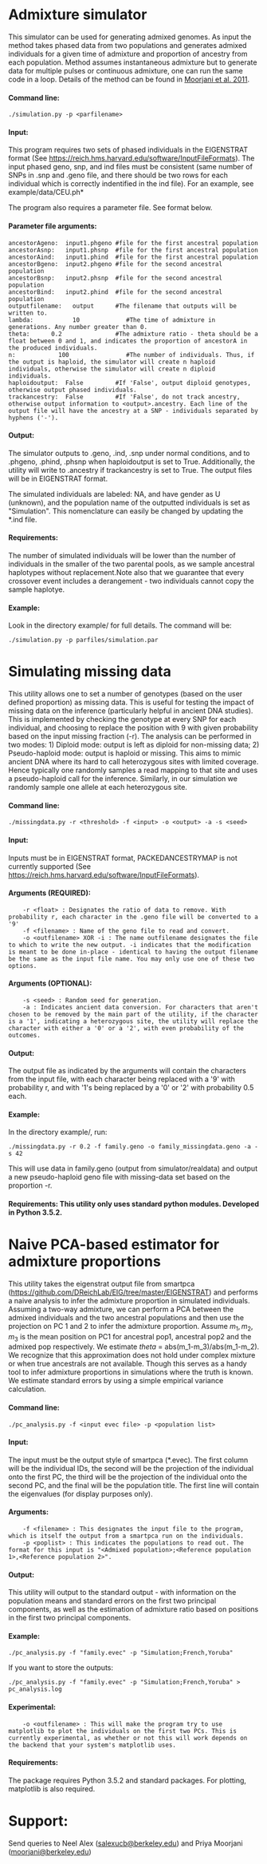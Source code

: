 # Admixture simulator

This simulator can be used for generating admixed genomes. As input the method takes phased data from two populations and generates admixed individuals for a given time of admixture and proportion of ancestry from each population. Method assumes instantaneous admixture but to generate data for multiple pulses or continuous admixture, one can run the same code in a loop. Details of the method can be found in  <a href="https://priyamoorjani.files.wordpress.com/2018/06/2011_moorjani_african-gene-flow-in-levant_plosgenetics.pdf">Moorjani et al. 2011</a>.  

#### Command line: 
```
./simulation.py -p <parfilename> 
```
#### Input:
This program requires two sets of phased individuals in the EIGENSTRAT format (See https://reich.hms.harvard.edu/software/InputFileFormats). The input phased geno, snp, and ind files must be consistent (same number of SNPs in .snp and .geno file, and there should be two rows for each individual which is correctly indentified in the ind file). For an example, see example/data/CEU.ph*
 
The program also requires a parameter file. See format below.
#### Parameter file arguments:
```
ancestorAgeno:  input1.phgeno #file for the first ancestral population
ancestorAsnp:   input1.phsnp  #file for the first ancestral population
ancestorAind:   input1.phind  #file for the first ancestral population
ancestorBgeno:  input2.phgeno #file for the second ancestral population
ancestorBsnp:   input2.phsnp  #file for the second ancestral population
ancestorBind:   input2.phind  #file for the second ancestral population
outputfilename:   output      #The filename that outputs will be written to. 
lambda:     	  10             #The time of admixture in generations. Any number greater than 0.
theta:      0.2	              #The admixture ratio - theta should be a float between 0 and 1, and indicates the proportion of ancestorA in the produced individuals.
n:      	  100                #The number of individuals. Thus, if the output is haploid, the simulator will create n haploid individuals, otherwise the simulator will create n diploid individuals.
haploidoutput:  False         #If 'False', output diploid genotypes, otherwise output phased individuals.
trackancestry:  False         #If 'False', do not track ancestry, otherwise output information to <output>.ancestry. Each line of the output file will have the ancestry at a SNP - individuals separated by hyphens ('-').
```

#### Output:
The simulator outputs to <output>.geno, <output>.ind, <output>.snp under normal conditions, and to <output>.phgeno, <output>.phind, <output>.phsnp when haploidoutput is set to True. Additionally, the utility will write to <output>.ancestry if trackancestry is set to True. The output files will be in EIGENSTRAT format. 
 
The simulated individuals are labeled: 
 NA<number>, and have gender as U (unknown), and the population name of the outputted individuals is set as "Simulation". This nomenclature can easily be changed by updating the *.ind file. 

#### Requirements:
The number of simulated individuals will be lower than the number of individuals in the smaller of the two parental pools, as we sample ancestral haplotypes without replacement.Note also that we guarantee that every crossover event includes a derangement - two individuals cannot copy the sample haplotye. 

#### Example:
Look in the directory example/ for full details. The command will be:
```
./simulation.py -p parfiles/simulation.par
```

# Simulating missing data

This utility allows one to set a number of genotypes (based on the user defined proportion) as missing data. This is useful for testing the impact of missing data on the inference (particularly helpful in ancient DNA studies). This is implemented by checking the genotype at every SNP for each individual, and choosing to replace the position with 9 with given probability based on the input missing fraction (-r). The analysis can be performed in two modes: 1) Diploid mode: output is left as diploid for non-missing data; 2) Pseudo-haploid mode: output is haploid or missing. This aims to mimic ancient DNA where its hard to call heterozygous sites with limited coverage. Hence typically one randomly samples a read mapping to that site and uses a pseudo-haploid call for the inference. Similarly, in our simulation we randomly sample one allele at each heterozygous site.

#### Command line: 
```
./missingdata.py -r <threshold> -f <input> -o <output> -a -s <seed>
```
#### Input: 
Inputs must be in EIGENSTRAT format, PACKEDANCESTRYMAP is not currently supported (See https://reich.hms.harvard.edu/software/InputFileFormats).

#### Arguments (REQUIRED):
```
    -r <float> : Designates the ratio of data to remove. With probability r, each character in the .geno file will be converted to a '9'
    -f <filename> : Name of the geno file to read and convert.
    -o <outfilename> XOR -i : The name outfilename designates the file to which to write the new output. -i indicates that the modification is meant to be done in-place - identical to having the output filename be the same as the input file name. You may only use one of these two options. 
```

#### Arguments (OPTIONAL):
```
    -s <seed> : Random seed for generation.
    -a : Indicates ancient data conversion. For characters that aren't chosen to be removed by the main part of the utility, if the character is a '1', indicating a heterozygous site, the utility will replace the character with either a '0' or a '2', with even probability of the outcomes.
```

#### Output:
The output file as indicated by the arguments will contain the characters from the input file, with each character being replaced with a '9' with probability r, and with '1's being replaced by a '0' or '2' with probability 0.5 each. 

#### Example:
In the directory example/, run:
```
./missingdata.py -r 0.2 -f family.geno -o family_missingdata.geno -a -s 42
```

This will use data in family.geno (output from simulator/realdata) and output a new pseudo-haploid geno file with missing-data set based on the proportion -r. 

#### Requirements: This utility only uses standard python modules. Developed in Python 3.5.2. 

# Naive PCA-based estimator for admixture proportions

This utility takes the eigenstrat output file from smartpca (https://github.com/DReichLab/EIG/tree/master/EIGENSTRAT) and performs a naive analysis to infer the admixture proportion in simulated individuals. Assuming a two-way admixture, we can perform a PCA between the admixed individuals and the two ancestral populations and then use the projection on PC 1 and 2 to infer the admixture proportion. Assume $m_1, m_2, m_3$ is the mean position on PC1 for ancestral pop1, ancestral pop2 and the admixed pop respectively. We estimate $theta$ = abs(m_1-m_3)/abs(m_1-m_2). We recognize that this approximation does not hold under complex mixture or when true ancestrals are not available. Though this serves as a handy tool to infer admixture proportions in simulations where the truth is known. We estimate standard errors by using a simple empirical variance calculation.

#### Command line: 
```
./pc_analysis.py -f <input evec file> -p <population list>
```

#### Input:
The input must be the output style of smartpca (*.evec). The first column will be the individual IDs, the second will be the projection of the individual onto the first PC, the third will be the projection of the individual onto the second PC, and the final will be the population title. The first line will contain the eigenvalues (for display purposes only).

#### Arguments:
```
    -f <filename> : This designates the input file to the program, which is itself the output from a smartpca run on the individuals. 
    -p <poplist> : This indicates the populations to read out. The format for this input is "<Admixed population>;<Reference population 1>,<Reference population 2>". 
```

#### Output:
This utility will output to the standard output - with information on the population means and standard errors on the first two principal components, as well as the estimation of admixture ratio based on positions in the first two principal components. 

#### Example:
```
./pc_analysis.py -f "family.evec" -p "Simulation;French,Yoruba"
```

If you want to store the outputs:
```
./pc_analysis.py -f "family.evec" -p "Simulation;French,Yoruba" > pc_analysis.log
```

#### Experimental:
```
    -o <outfilename> : This will make the program try to use matplotlib to plot the individuals on the first two PCs. This is currently experimental, as whether or not this will work depends on the backend that your system's matplotlib uses.
```
#### Requirements:
The package requires Python 3.5.2 and standard packages. For plotting, matplotlib is also required. 

# Support:
Send queries to Neel Alex (salexucb@berkeley.edu) and Priya Moorjani (moorjani@berkeley.edu)
